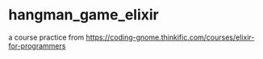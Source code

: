 # hangman_game_elixir
a course practice from https://coding-gnome.thinkific.com/courses/elixir-for-programmers
